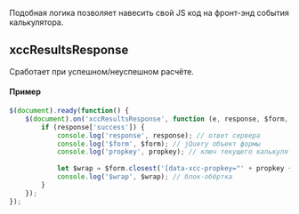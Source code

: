 Подобная логика позволяет навесить свой JS код на фронт-энд события калькулятора.

## xccResultsResponse
Сработает при успешном/неуспешном расчёте.

#### Пример
```javascript
$(document).ready(function() {
    $(document).on('xccResultsResponse', function (e, response, $form, propkey) {
        if (response['success']) {
            console.log('response', response); // ответ сервера
            console.log('$form', $form); // jQuery объект формы
            console.log('propkey', propkey); // ключ текущего калькулятора
            
            let $wrap = $form.closest('[data-xcc-propkey="' + propkey + '"]');
            console.log('$wrap', $wrap); // блок-обёртка
        }
    });
});
```
